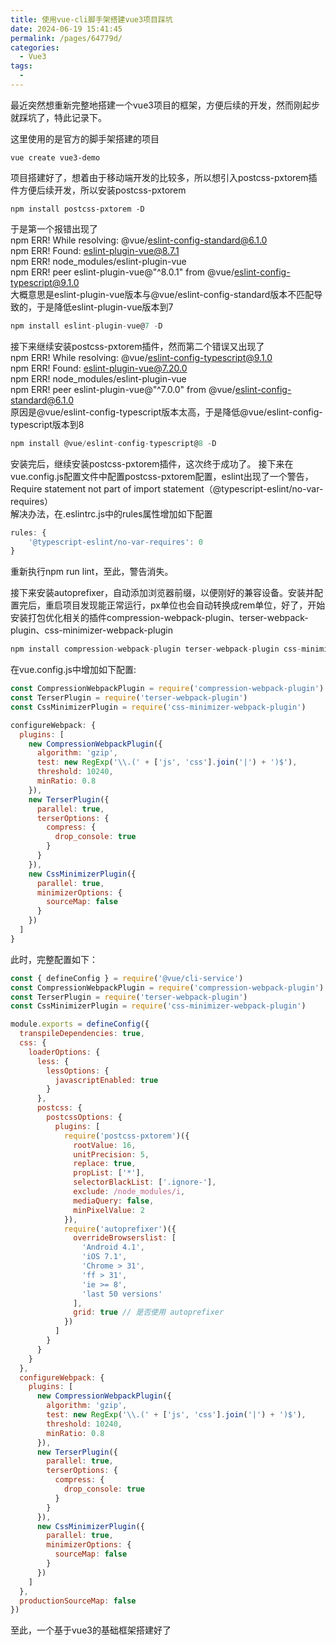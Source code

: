 ```yaml
---
title: 使用vue-cli脚手架搭建vue3项目踩坑
date: 2024-06-19 15:41:45
permalink: /pages/64779d/
categories:
  - Vue3
tags:
  - 
---
```

最近突然想重新完整地搭建一个vue3项目的框架，方便后续的开发，然而刚起步就踩坑了，特此记录下。

这里使用的是官方的脚手架搭建的项目
```
vue create vue3-demo
```
项目搭建好了，想着由于移动端开发的比较多，所以想引入postcss-pxtorem插件方便后续开发，所以安装postcss-pxtorem
```
npm install postcss-pxtorem -D
```
于是第一个报错出现了<br>
npm ERR! While resolving: @vue/eslint-config-standard@6.1.0<br>
npm ERR! Found: eslint-plugin-vue@8.7.1<br>
npm ERR! node_modules/eslint-plugin-vue<br>
npm ERR!   peer eslint-plugin-vue@"^8.0.1" from @vue/eslint-config-typescript@9.1.0<br>
大概意思是eslint-plugin-vue版本与@vue/eslint-config-standard版本不匹配导致的，于是降低eslint-plugin-vue版本到7
```js
npm install eslint-plugin-vue@7 -D
```
接下来继续安装postcss-pxtorem插件，然而第二个错误又出现了<br>
npm ERR! While resolving: @vue/eslint-config-typescript@9.1.0<br>
npm ERR! Found: eslint-plugin-vue@7.20.0<br>
npm ERR! node_modules/eslint-plugin-vue<br>
npm ERR!   peer eslint-plugin-vue@"^7.0.0" from @vue/eslint-config-standard@6.1.0<br>
原因是@vue/eslint-config-typescript版本太高，于是降低@vue/eslint-config-typescript版本到8
```js
npm install @vue/eslint-config-typescript@8 -D
```
安装完后，继续安装postcss-pxtorem插件，这次终于成功了。
接下来在vue.config.js配置文件中配置postcss-pxtorem配置，eslint出现了一个警告，Require statement not part of import statement（@typescript-eslint/no-var-requires）<br>
解决办法，在.eslintrc.js中的rules属性增加如下配置
```js
rules: {
    '@typescript-eslint/no-var-requires': 0
}
```
重新执行npm run lint，至此，警告消失。

接下来安装autoprefixer，自动添加浏览器前缀，以便刚好的兼容设备。安装并配置完后，重启项目发现能正常运行，px单位也会自动转换成rem单位，好了，开始安装打包优化相关的插件compression-webpack-plugin、terser-webpack-plugin、css-minimizer-webpack-plugin
```js
npm install compression-webpack-plugin terser-webpack-plugin css-minimizer-webpack-plugin -D
```
在vue.config.js中增加如下配置:
```js
const CompressionWebpackPlugin = require('compression-webpack-plugin')
const TerserPlugin = require('terser-webpack-plugin')
const CssMinimizerPlugin = require('css-minimizer-webpack-plugin')

configureWebpack: {
  plugins: [
    new CompressionWebpackPlugin({
      algorithm: 'gzip',
      test: new RegExp('\\.(' + ['js', 'css'].join('|') + ')$'),
      threshold: 10240,
      minRatio: 0.8
    }),
    new TerserPlugin({
      parallel: true,
      terserOptions: {
        compress: {
          drop_console: true
        }
      }
    }),
    new CssMinimizerPlugin({
      parallel: true,
      minimizerOptions: {
        sourceMap: false
      }
    })
  ]
}
```

此时，完整配置如下：
```js
const { defineConfig } = require('@vue/cli-service')
const CompressionWebpackPlugin = require('compression-webpack-plugin')
const TerserPlugin = require('terser-webpack-plugin')
const CssMinimizerPlugin = require('css-minimizer-webpack-plugin')

module.exports = defineConfig({
  transpileDependencies: true,
  css: {
    loaderOptions: {
      less: {
        lessOptions: {
          javascriptEnabled: true
        }
      },
      postcss: {
        postcssOptions: {
          plugins: [
            require('postcss-pxtorem')({
              rootValue: 16,
              unitPrecision: 5,
              replace: true,
              propList: ['*'],
              selectorBlackList: ['.ignore-'],
              exclude: /node_modules/i,
              mediaQuery: false,
              minPixelValue: 2
            }),
            require('autoprefixer')({
              overrideBrowserslist: [
                'Android 4.1',
                'iOS 7.1',
                'Chrome > 31',
                'ff > 31',
                'ie >= 8',
                'last 50 versions'
              ],
              grid: true // 是否使用 autoprefixer
            })
          ]
        }
      }
    }
  },
  configureWebpack: {
    plugins: [
      new CompressionWebpackPlugin({
        algorithm: 'gzip',
        test: new RegExp('\\.(' + ['js', 'css'].join('|') + ')$'),
        threshold: 10240,
        minRatio: 0.8
      }),
      new TerserPlugin({
        parallel: true,
        terserOptions: {
          compress: {
            drop_console: true
          }
        }
      }),
      new CssMinimizerPlugin({
        parallel: true,
        minimizerOptions: {
          sourceMap: false
        }
      })
    ]
  },
  productionSourceMap: false
})
```
至此，一个基于vue3的基础框架搭建好了